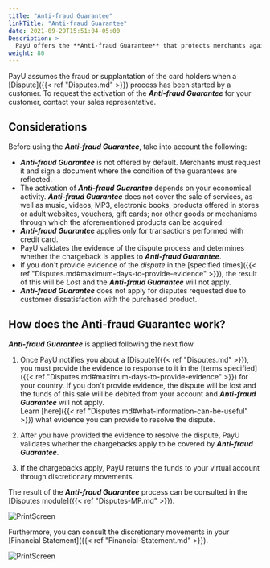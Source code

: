 ```yaml
---
title: "Anti-fraud Guarantee"
linkTitle: "Anti-fraud Guarantee"
date: 2021-09-29T15:51:04-05:00
Description: >
  PayU offers the **Anti-fraud Guarantee** that protects merchants against the lost due to fraud transactions. 
weight: 80
---
```


PayU assumes the fraud or supplantation of the card holders when a [Dispute]({{< ref "Disputes.md" >}}) process has been started by a customer. To request the activation of the _**Anti-fraud Guarantee**_ for your customer, contact your sales representative.

## Considerations
Before using the _**Anti-fraud Guarantee**_, take into account the following:

* _**Anti-fraud Guarantee**_ is not offered by default. Merchants must request it and sign a document where the condition of the guarantees are reflected.
* The activation of _**Anti-fraud Guarantee**_ depends on your economical activity. _**Anti-fraud Guarantee**_ does not cover the sale of services, as well as music, videos, MP3, electronic books, products offered in stores or adult websites, vouchers, gift cards; nor other goods or mechanisms through which the aforementioned products can be acquired.
* _**Anti-fraud Guarantee**_ applies only for transactions performed with credit card.
* PayU validates the evidence of the dispute process and determines whether the chargeback is applies to _**Anti-fraud Guarantee**_.
* If you don't provide evidence of the _dispute_ in the [specified times]({{< ref "Disputes.md#maximum-days-to-provide-evidence" >}}), the result of this will be _Lost_ and the _**Anti-fraud Guarantee**_ will not apply.
* _**Anti-fraud Guarantee**_ does not apply for disputes requested due to customer dissatisfaction with the purchased product.

## How does the Anti-fraud Guarantee work?
_**Anti-fraud Guarantee**_ is applied following the next flow.

1. Once PayU notifies you about a [Dispute]({{< ref "Disputes.md" >}}), you must provide the evidence to response to it in the [terms specified]({{< ref "Disputes.md#maximum-days-to-provide-evidence" >}}) for your country. If you don't provide evidence, the dispute will be lost and the funds of this sale will be debited from your account and _**Anti-fraud Guarantee**_ will not apply.<br>Learn [here]({{< ref "Disputes.md#what-information-can-be-useful" >}}) what evidence you can provide to resolve the dispute.

2. After you have provided the evidence to resolve the dispute, PayU validates whether the chargebacks apply to be covered by _**Anti-fraud Guarantee**_.

3. If the chargebacks apply, PayU returns the funds to your virtual account through discretionary movements.

The result of the _**Anti-fraud Guarantee**_ process can be consulted in the [Disputes module]({{< ref "Disputes-MP.md" >}}).

![PrintScreen](/assets/Disputes/Disputes_08.png)

Furthermore, you can consult the discretionary movements in your [Financial Statement]({{< ref "Financial-Statement.md" >}}).

![PrintScreen](/assets/Disputes/Disputes_09.png)